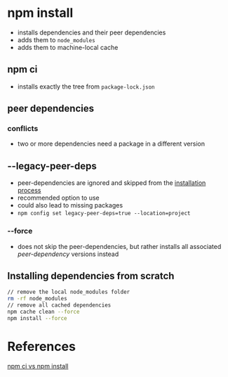 # npm install
- installs dependencies and their peer dependencies
- adds them to `node_modules`
- adds them to machine-local cache
## npm ci
- installs exactly the tree from `package-lock.json`
## peer dependencies
### conflicts
- two or more dependencies need a package in a different version
## --legacy-peer-deps
- peer-dependencies are ignored and skipped from the [installation process](https://docs.npmjs.com/cli/v7/using-npm/config#legacy-peer-deps)
- recommended option to use
- could also lead to missing packages
- `npm config set legacy-peer-deps=true --location=project`
### --force
- does not skip the peer-dependencies, but rather installs all associated _peer-dependency_ versions instead
## Installing dependencies from scratch
```bash
// remove the local node_modules folder  
rm -rf node_modules  
// remove all cached dependencies  
npm cache clean --force  
npm install --force
```



# References
[npm ci vs npm install](https://blog.bitsrc.io/stop-using-npm-install-in-your-ci-cd-pipeline-ba0378bbebfb)